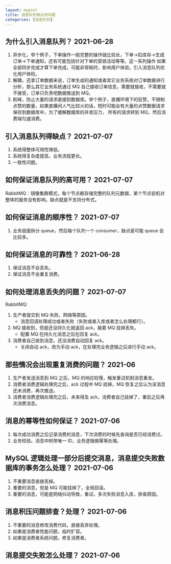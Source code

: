 ```yaml
---
layout: mypost
title: 消息队列相关的问题
categories: [消息队列]
---
```


## 为什么引入消息队列？ 2021-06-28
1. 异步化，举个例子，下单操作一般完整的操作链比较长，下单->扣库存->生成订单->下单通知，还有可能包括针对下单的营销活动等等。这一系列操作
如果全部同步完成才算下单完成，可能非常耗时，影响用户体验。引入消息队列优化用户体检。
2. 解耦，还拿订单数据来说，订单生成的通知或者其它业务系统对订单数据进行分析，那么其它业务系统通过 MQ 自己接收订单信息，需要就接收，不需要就不接受，订单只负责吧数据推送到 MQ。
3. 削峰，防止大量的请求直接到数据库。举个例子，直播环境下的狂赞，不限制点赞的数量，如果直播间人气比较火的话，短时可能会有大量的点赞数据请求保存到数据库中，为了缓解数据库的并发压力，
所有的请求转到 MQ，然后消费端匀速消费。
   
## 引入消息队列得缺点？ 2021-07-07
1. 系统得整体可用性降低。
2. 系统得复杂度提高，业务流程更长。
3. 一致性问题。

## 如何保证消息队列的高可用？ 2021-07-07
RabbitMQ：镜像集群模式，每个节点都存储完整的队列元数据，某个节点宕机对整体的服务没有影响。缺点就是不支持分布式。

## 如何保证消息的顺序性？ 2021-07-07
1. 业务层面拆分 queue，然后每个队列一个 consumer，缺点是可能 queue 会比较多。

## 如何保证消息的可靠性？ 2021-06-28
1. 保证消息不会丢失。
2. 保证消息不会重复消费。

## 如何处理消息丢失的问题？ 2021-07-07
RabbitMQ:
1. 生产者提交到 MQ 失败，网络等原因。
   - 消息回调处理成功或者失败（失败或者入库或者怎么处理都行）。
2. MQ 接收到，但是还没持久化就返回 ack，接着 MQ 挂掉丢失。
   - 配置 MQ 在持久化消息之后在回复 ack。
3. 消费者自己收到消息，还没消费自动回复 ack。
   - 关闭自动 ack，改为手动 ack，在处理完业务逻辑之后进行手动 ack。

## 那些情况会出现重复消费的问题？ 2021-06
1. 生产者发送消息到 MQ 之后，MQ 的响应较慢，触发重试机制消息重发。
2. 消费者消费逻辑处理完之后，ack 过程中 MQ 挂掉，MQ 恢复之后认为该消息还未消费，再次推送。
3. 消费者消费逻辑处理完之后，未来得及 ack，消费者自己挂掉了，重启之后再次消费消息。

## 消息的幂等性如何保证？ 2021-07-06
1. 每次成功消费之后记录消费的消息，下次消费的时候先查询是否已经消费过。
2. 业务校验。消息中附带唯一 ID，业务逻辑做幂等处理。

## MySQL 逻辑处理一部分后提交消息，消息提交失败数据库的事务怎么处理？ 2021-07-06
1. 不重要消息直接丢掉。
2. 重要的消息，但是 MQ 可能挂掉了，全局回滚。
3. 重要的消息，可能是网络抖动导致，重试，多次失败消息入库，排查原因。

## 消息积压问题排查？处理？ 2021-07-06
1. 不重要的消息修改消费代码，直接丢弃处理。
2. 如果是消费者性能问题，临时扩容。
3. 如果是消费者系统问题，修复消费者。

## 消息提交失败怎么处理？ 2021-07-06

